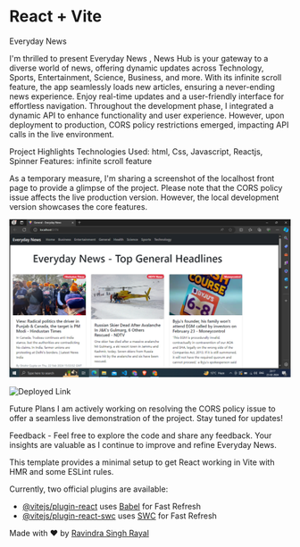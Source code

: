 # React + Vite

Everyday News

I'm thrilled to present Everyday News , News Hub is your gateway to a diverse world of news, offering dynamic updates across Technology, Sports, Entertainment, Science, Business, and more. With its infinite scroll feature, the app seamlessly loads new articles, ensuring a never-ending news experience. Enjoy real-time updates and a user-friendly interface for effortless navigation. Throughout the development phase, I integrated a dynamic API to enhance functionality and user experience. However, upon deployment to production, CORS policy restrictions emerged, impacting API calls in the live environment.

Project Highlights
Technologies Used: html, Css, Javascript, Reactjs, Spinner
Features: infinite scroll feature

As a temporary measure, I'm sharing a screenshot of the localhost front page to provide a glimpse of the project. Please note that the CORS policy issue affects the live production version. However, the local development version showcases the core features.

![Localhost Front Page](src/assets/frontpage.png)

![Deployed Link](https://everydaynews01.netlify.app/)

Future Plans
I am actively working on resolving the CORS policy issue to offer a seamless live demonstration of the project. Stay tuned for updates!

Feedback - 
Feel free to explore the code and share any feedback. Your insights are valuable as I continue to improve and refine Everyday News.

This template provides a minimal setup to get React working in Vite with HMR and some ESLint rules.

Currently, two official plugins are available:

- [@vitejs/plugin-react](https://github.com/vitejs/vite-plugin-react/blob/main/packages/plugin-react/README.md) uses [Babel](https://babeljs.io/) for Fast Refresh
- [@vitejs/plugin-react-swc](https://github.com/vitejs/vite-plugin-react-swc) uses [SWC](https://swc.rs/) for Fast Refresh

Made with ❤️ by [Ravindra Singh Rayal](https://github.com/Ravindra-uk01)
